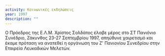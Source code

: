 ```yaml
---
activity: Κοινωνικές εκδηλώσεις
year: 1997
description: ""
---
```


Ο Πρόεδρος της Ε.Λ.Μ. Χρίστος Σολδάτος έλαβε μέρος στο ΣΤ Πανιόνιο Συνέδριο, Ζάκυνθος 23-27 Σεπτεμβρίου 1997, απηύθυνε χαιρετισμό και έκαμε πρόταση να ανατεθεί η οργάνωση του Ζ' Πανιονίου Συνεδρίου στην Εταιρεία Λευκαδικών Μελετών.
